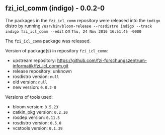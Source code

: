 ## fzi_icl_comm (indigo) - 0.0.2-0

The packages in the `fzi_icl_comm` repository were released into the `indigo` distro by running `/usr/bin/bloom-release --rosdistro indigo --track indigo fzi_icl_comm --edit` on `Thu, 24 Nov 2016 16:51:45 -0000`

The `fzi_icl_comm` package was released.

Version of package(s) in repository `fzi_icl_comm`:

- upstream repository: https://github.com/fzi-forschungszentrum-informatik/fzi_icl_comm.git
- release repository: unknown
- rosdistro version: `null`
- old version: `null`
- new version: `0.0.2-0`

Versions of tools used:

- bloom version: `0.5.23`
- catkin_pkg version: `0.2.10`
- rosdep version: `0.11.5`
- rosdistro version: `0.5.0`
- vcstools version: `0.1.39`


